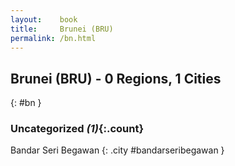 ```yaml
---
layout:    book
title:     Brunei (BRU)
permalink: /bn.html
---
```


## Brunei (BRU) - 0 Regions, 1 Cities
{: #bn }





### Uncategorized _(1)_{:.count}


Bandar Seri Begawan  {: .city #bandarseribegawan } <br>


 
